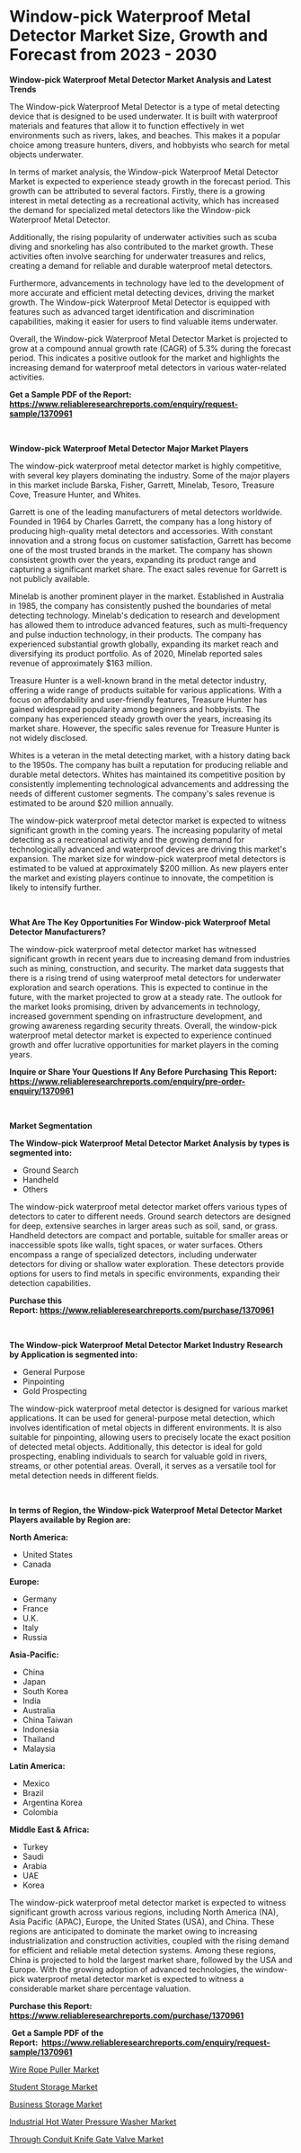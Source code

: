 <p><h1>Window-pick Waterproof Metal Detector Market Size, Growth and Forecast from 2023 - 2030</h1></p><p><strong>Window-pick Waterproof Metal Detector Market Analysis and Latest Trends</strong></p>
<p><p>The Window-pick Waterproof Metal Detector is a type of metal detecting device that is designed to be used underwater. It is built with waterproof materials and features that allow it to function effectively in wet environments such as rivers, lakes, and beaches. This makes it a popular choice among treasure hunters, divers, and hobbyists who search for metal objects underwater.</p><p>In terms of market analysis, the Window-pick Waterproof Metal Detector Market is expected to experience steady growth in the forecast period. This growth can be attributed to several factors. Firstly, there is a growing interest in metal detecting as a recreational activity, which has increased the demand for specialized metal detectors like the Window-pick Waterproof Metal Detector.</p><p>Additionally, the rising popularity of underwater activities such as scuba diving and snorkeling has also contributed to the market growth. These activities often involve searching for underwater treasures and relics, creating a demand for reliable and durable waterproof metal detectors.</p><p>Furthermore, advancements in technology have led to the development of more accurate and efficient metal detecting devices, driving the market growth. The Window-pick Waterproof Metal Detector is equipped with features such as advanced target identification and discrimination capabilities, making it easier for users to find valuable items underwater.</p><p>Overall, the Window-pick Waterproof Metal Detector Market is projected to grow at a compound annual growth rate (CAGR) of 5.3% during the forecast period. This indicates a positive outlook for the market and highlights the increasing demand for waterproof metal detectors in various water-related activities.</p></p>
<p><strong>Get a Sample PDF of the Report:&nbsp; <a href="https://www.reliableresearchreports.com/enquiry/request-sample/1370961">https://www.reliableresearchreports.com/enquiry/request-sample/1370961</a></strong></p>
<p>&nbsp;</p>
<p><strong>Window-pick Waterproof Metal Detector Major Market Players</strong></p>
<p><p>The window-pick waterproof metal detector market is highly competitive, with several key players dominating the industry. Some of the major players in this market include Barska, Fisher, Garrett, Minelab, Tesoro, Treasure Cove, Treasure Hunter, and Whites.</p><p>Garrett is one of the leading manufacturers of metal detectors worldwide. Founded in 1964 by Charles Garrett, the company has a long history of producing high-quality metal detectors and accessories. With constant innovation and a strong focus on customer satisfaction, Garrett has become one of the most trusted brands in the market. The company has shown consistent growth over the years, expanding its product range and capturing a significant market share. The exact sales revenue for Garrett is not publicly available.</p><p>Minelab is another prominent player in the market. Established in Australia in 1985, the company has consistently pushed the boundaries of metal detecting technology. Minelab's dedication to research and development has allowed them to introduce advanced features, such as multi-frequency and pulse induction technology, in their products. The company has experienced substantial growth globally, expanding its market reach and diversifying its product portfolio. As of 2020, Minelab reported sales revenue of approximately $163 million.</p><p>Treasure Hunter is a well-known brand in the metal detector industry, offering a wide range of products suitable for various applications. With a focus on affordability and user-friendly features, Treasure Hunter has gained widespread popularity among beginners and hobbyists. The company has experienced steady growth over the years, increasing its market share. However, the specific sales revenue for Treasure Hunter is not widely disclosed.</p><p>Whites is a veteran in the metal detecting market, with a history dating back to the 1950s. The company has built a reputation for producing reliable and durable metal detectors. Whites has maintained its competitive position by consistently implementing technological advancements and addressing the needs of different customer segments. The company's sales revenue is estimated to be around $20 million annually.</p><p>The window-pick waterproof metal detector market is expected to witness significant growth in the coming years. The increasing popularity of metal detecting as a recreational activity and the growing demand for technologically advanced and waterproof devices are driving this market's expansion. The market size for window-pick waterproof metal detectors is estimated to be valued at approximately $200 million. As new players enter the market and existing players continue to innovate, the competition is likely to intensify further.</p></p>
<p>&nbsp;</p>
<p><strong>What Are The Key Opportunities For Window-pick Waterproof Metal Detector Manufacturers?</strong></p>
<p><p>The window-pick waterproof metal detector market has witnessed significant growth in recent years due to increasing demand from industries such as mining, construction, and security. The market data suggests that there is a rising trend of using waterproof metal detectors for underwater exploration and search operations. This is expected to continue in the future, with the market projected to grow at a steady rate. The outlook for the market looks promising, driven by advancements in technology, increased government spending on infrastructure development, and growing awareness regarding security threats. Overall, the window-pick waterproof metal detector market is expected to experience continued growth and offer lucrative opportunities for market players in the coming years.</p></p>
<p><strong>Inquire or Share Your Questions If Any Before Purchasing This Report: <a href="https://www.reliableresearchreports.com/enquiry/pre-order-enquiry/1370961">https://www.reliableresearchreports.com/enquiry/pre-order-enquiry/1370961</a></strong></p>
<p>&nbsp;</p>
<p><strong>Market Segmentation</strong></p>
<p><strong>The Window-pick Waterproof Metal Detector Market Analysis by types is segmented into:</strong></p>
<p><ul><li>Ground Search</li><li>Handheld</li><li>Others</li></ul></p>
<p><p>The window-pick waterproof metal detector market offers various types of detectors to cater to different needs. Ground search detectors are designed for deep, extensive searches in larger areas such as soil, sand, or grass. Handheld detectors are compact and portable, suitable for smaller areas or inaccessible spots like walls, tight spaces, or water surfaces. Others encompass a range of specialized detectors, including underwater detectors for diving or shallow water exploration. These detectors provide options for users to find metals in specific environments, expanding their detection capabilities.</p></p>
<p><strong>Purchase this Report:&nbsp;<a href="https://www.reliableresearchreports.com/purchase/1370961">https://www.reliableresearchreports.com/purchase/1370961</a></strong></p>
<p>&nbsp;</p>
<p><strong>The Window-pick Waterproof Metal Detector Market Industry Research by Application is segmented into:</strong></p>
<p><ul><li>General Purpose</li><li>Pinpointing</li><li>Gold Prospecting</li></ul></p>
<p><p>The window-pick waterproof metal detector is designed for various market applications. It can be used for general-purpose metal detection, which involves identification of metal objects in different environments. It is also suitable for pinpointing, allowing users to precisely locate the exact position of detected metal objects. Additionally, this detector is ideal for gold prospecting, enabling individuals to search for valuable gold in rivers, streams, or other potential areas. Overall, it serves as a versatile tool for metal detection needs in different fields.</p></p>
<p>&nbsp;</p>
<p><strong>In terms of Region, the Window-pick Waterproof Metal Detector Market Players available by Region are:</strong></p>
<p>
    <p> <strong> North America: </strong>
        <ul>
            <li>United States</li>
            <li>Canada</li>
        </ul>
        </p> 
    <p> <strong> Europe: </strong>
        <ul>
            <li>Germany</li>
            <li>France</li>
            <li>U.K.</li>
            <li>Italy</li>
            <li>Russia</li>
        </ul>
        </p> 
    <p> <strong> Asia-Pacific: </strong>
        <ul>
            <li>China</li>
            <li>Japan</li>
            <li>South Korea</li>
            <li>India</li>
            <li>Australia</li>
            <li>China Taiwan</li>
            <li>Indonesia</li>
            <li>Thailand</li>
            <li>Malaysia</li>
        </ul>
        </p> 
    <p> <strong> Latin America: </strong>
        <ul>
            <li>Mexico</li>
            <li>Brazil</li>
            <li>Argentina Korea</li>
            <li>Colombia</li>
        </ul>
        </p> 
    <p> <strong> Middle East & Africa: </strong>
        <ul>
            <li>Turkey</li>
            <li>Saudi</li>
            <li>Arabia</li>
            <li>UAE</li>
            <li>Korea</li>
        </ul>
    </p>
    </p>
<p><p>The window-pick waterproof metal detector market is expected to witness significant growth across various regions, including North America (NA), Asia Pacific (APAC), Europe, the United States (USA), and China. These regions are anticipated to dominate the market owing to increasing industrialization and construction activities, coupled with the rising demand for efficient and reliable metal detection systems. Among these regions, China is projected to hold the largest market share, followed by the USA and Europe. With the growing adoption of advanced technologies, the window-pick waterproof metal detector market is expected to witness a considerable market share percentage valuation.</p></p>
<p><strong>Purchase this Report: <a href="https://www.reliableresearchreports.com/purchase/1370961">https://www.reliableresearchreports.com/purchase/1370961</a></strong></p>
<p>&nbsp;<strong>Get a Sample PDF of the Report:&nbsp;&nbsp;<a href="https://www.reliableresearchreports.com/enquiry/request-sample/1370961">https://www.reliableresearchreports.com/enquiry/request-sample/1370961</a></strong></p>
<p><strong></strong></p>
<p><p><a href="https://www.linkedin.com/pulse/wire-rope-puller-market-size-share-global-analysis-report-9bzbc/">Wire Rope Puller Market</a></p><p><a href="https://medium.com/@isomjohnson/student-storage-market-size-cagr-trends-2024-2030-c985d16c3672">Student Storage Market</a></p><p><a href="https://medium.com/@edwinsporer/business-storage-market-size-cagr-trends-2024-2030-0a5fbdb40873">Business Storage Market</a></p><p><a href="https://www.linkedin.com/pulse/industrial-hot-water-pressure-washer-market-research-report-ix8hc/">Industrial Hot Water Pressure Washer Market</a></p><p><a href="https://www.linkedin.com/pulse/through-conduit-knife-gate-valve-market-size-2023-2030-global-80h6c/">Through Conduit Knife Gate Valve Market</a></p></p>